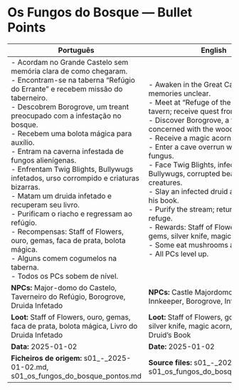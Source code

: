 # Os Fungos do Bosque — Bullet Points

| Português                                                                                                                                                                                                                                                                                                                                                                                                                                                                                                                                                                                                                                                                                   | English                                                                                                                                                                                                                                                                                                                                                                                                                                                                                                                                                                                                        |
| ------------------------------------------------------------------------------------------------------------------------------------------------------------------------------------------------------------------------------------------------------------------------------------------------------------------------------------------------------------------------------------------------------------------------------------------------------------------------------------------------------------------------------------------------------------------------------------------------------------------------------------------------------------------------------------------- | -------------------------------------------------------------------------------------------------------------------------------------------------------------------------------------------------------------------------------------------------------------------------------------------------------------------------------------------------------------------------------------------------------------------------------------------------------------------------------------------------------------------------------------------------------------------------------------------------------------- |
| - Acordam no Grande Castelo sem memória clara de como chegaram.<br>- Encontram-se na taberna “Refúgio do Errante” e recebem missão do taberneiro.<br>- Descobrem Borogrove, um treant preocupado com a infestação no bosque.<br>- Recebem uma bolota mágica para auxílio.<br>- Entram na caverna infestada de fungos alienígenas.<br>- Enfrentam Twig Blights, Bullywugs infetados, urso corrompido e criaturas bizarras.<br>- Matam um druida infetado e recuperam seu livro.<br>- Purificam o riacho e regressam ao refúgio.<br>- Recompensas: Staff of Flowers, ouro, gemas, faca de prata, bolota mágica.<br>- Alguns comem cogumelos na taberna.<br>- Todos os PCs sobem de nível.<br> | - Awaken in the Great Castle, memories unclear.<br>- Meet at “Refuge of the Wanderer” tavern; receive quest from innkeeper.<br>- Discover Borogrove, a treant concerned with the woods’ infestation.<br>- Receive a magic acorn for aid.<br>- Enter a cave overrun with alien fungus.<br>- Face Twig Blights, infected Bullywugs, corrupted bear, bizarre creatures.<br>- Slay an infected druid and retrieve his book.<br>- Purify the stream; return to the refuge.<br>- Rewards: Staff of Flowers, gold, gems, silver knife, magic acorn.<br>- Some eat mushrooms at the tavern.<br>- All PCs level up.<br> |
| **NPCs:** Major-domo do Castelo, Taverneiro do Refúgio, Borogrove, Druida Infetado                                                                                                                                                                                                                                                                                                                                                                                                                                                                                                                                                                                                          | **NPCs:** Castle Majordomo, Refuge Innkeeper, Borogrove, Infected Druid                                                                                                                                                                                                                                                                                                                                                                                                                                                                                                                                        |
| **Loot:** Staff of Flowers, ouro, gemas, faca de prata, bolota mágica, Livro do Druida Infetado                                                                                                                                                                                                                                                                                                                                                                                                                                                                                                                                                                                             | **Loot:** Staff of Flowers, gold, gems, silver knife, magic acorn, Infected Druid’s Book                                                                                                                                                                                                                                                                                                                                                                                                                                                                                                                       |
| **Data:** 2025-01-02                                                                                                                                                                                                                                                                                                                                                                                                                                                                                                                                                                                                                                                                        | **Date:** 2025-01-02                                                                                                                                                                                                                                                                                                                                                                                                                                                                                                                                                                                           |
| **Ficheiros de origem:** s01_-_2025-01-02.md, s01_os_fungos_do_bosque_pontos.md                                                                                                                                                                                                                                                                                                                                                                                                                                                                                                                                                                                                             | **Source files:** s01_-_2025-01-02.md, s01_os_fungos_do_bosque_pontos.md                                                                                                                                                                                                                                                                                                                                                                                                                                                                                                                                       |
